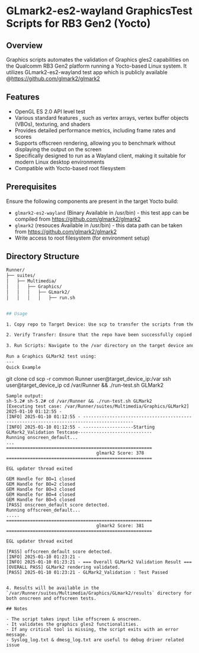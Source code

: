 # GLmark2-es2-wayland GraphicsTest Scripts for RB3 Gen2 (Yocto)

## Overview

Graphics scripts automates the validation of Graphics gles2 capabilities on the Qualcomm RB3 Gen2 platform running a Yocto-based Linux system. It utilizes GLmark2-es2-wayland test app which is publicly available @https://github.com/glmark2/glmark2

## Features

- OpenGL ES 2.0 API level test
- Various standard features , such as vertex arrays, vertex buffer objects (VBOs), texturing, and shaders 
- Provides detailed performance metrics, including frame rates and scores
- Supports offscreen rendering, allowing you to benchmark without displaying the output on the screen
- Specifically designed to run as a Wayland client, making it suitable for modern Linux desktop environments
- Compatible with Yocto-based root filesystem

## Prerequisites

Ensure the following components are present in the target Yocto build:

- `glmark2-es2-wayland` (Binary Available in /usr/bin) - this test app can be compiled from https://github.com/glmark2/glmark2
- `glmark2` (resouces Available  in /usr/bin) - this data path can be taken from https://github.com/glmark2/glmark2
- Write access to root filesystem (for environment setup)

## Directory Structure

```bash
Runner/
├── suites/
│   ├── Multimedia/
│   │   ├── Graphics/
│   │   │   ├── GLmark2/
│   │   │   │   ├── run.sh


## Usage

1. Copy repo to Target Device: Use scp to transfer the scripts from the host to the target device. The scripts should be copied to the /var directory on the target device.

2. Verify Transfer: Ensure that the repo have been successfully copied to the /var directory on the target device.

3. Run Scripts: Navigate to the /var directory on the target device and execute the scripts as needed.

Run a Graphics GLMark2 test using:
---
Quick Example
```
git clone <this-repo>
cd <this-repo>
scp -r common Runner user@target_device_ip:/var
ssh user@target_device_ip 
cd /var/Runner && ./run-test.sh GLMark2
```
Sample output:
sh-5.2# sh-5.2# cd /var/Runner && ./run-test.sh GLMark2 
[Executing test case: /var/Runner/suites/Multimedia/Graphics/GLMark2] 2025-01-10 01:12:55 -
[INFO] 2025-01-10 01:12:55 - -----------------------------------------------------------------------------------------
[INFO] 2025-01-10 01:12:55 - -------------------Starting GLMark2_Validation Testcase----------------------------
Running onscreen_default...
...
=======================================================
                                  glmark2 Score: 378
=======================================================

EGL updater thread exited

GEM Handle for BO=1 closed
GEM Handle for BO=2 closed
GEM Handle for BO=3 closed
GEM Handle for BO=4 closed
GEM Handle for BO=5 closed
[PASS] onscreen_default score detected.
Running offscreen_default...
.....
=======================================================
                                  glmark2 Score: 381
=======================================================

EGL updater thread exited

[PASS] offscreen_default score detected.
[INFO] 2025-01-10 01:23:21 -
[INFO] 2025-01-10 01:23:21 - === Overall GLMark2 Validation Result ===
[OVERALL PASS] GLMark2 rendering validated.
[PASS] 2025-01-10 01:23:21 - GLMark2_Validation : Test Passed


4. Results will be available in the `/var/Runner/suites/Multimedia/Graphics/GLmark2/results` directory for both onscreen and offscreen tests.

## Notes

- The script takes input like offscreen & onscreen.
- It validates the graphics gles2 functionalities.
- If any critical tool is missing, the script exits with an error message.
- Syslog_log.txt & dmesg_log.txt are useful to debug driver related issue